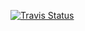 [![Travis Status][travis-img]][travis-url]

[travis-img]: https://travis-ci.com/tkf/julia-sysimage-recipes.svg?branch=diffeq/master
[travis-url]: https://travis-ci.com/tkf/julia-sysimage-recipes
